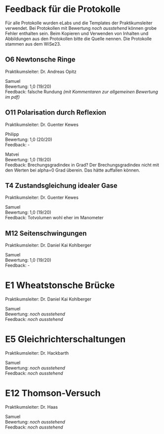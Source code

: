 # Feedback für die Protokolle

Für alle Protokolle wurden eLabs und die Templates der Praktikumsleiter verwendet. Bei Protokollen mit Bewertung *noch ausstehend* können grobe Fehler enthalten sein. Beim Kopieren und Verwenden von Inhalten und Abbildungen aus den Protokollen bitte die Quelle nennen. Die Protokolle stammen aus dem WiSe23.

## O6 Newtonsche Ringe

Praktikumsleiter: Dr. Andreas Opitz

Samuel <br>
Bewertung: 1,0 (19/20) <br>
Feedback: falsche Rundung *(mit Kommentaren zur allgemeinen Bewertung im pdf)*

## O11 Polarisation durch Reflexion

Praktikumsleiter: Dr. Guenter Kewes

Philipp <br>
Bewertung: 1,0 (20/20) <br>
Feedback: -

Matvei <br>
Bewertung: 1,0 (19/20) <br>
Feedback: Brechungsgradindex in Grad? Der Brechungsgradindex nicht mit den Werten bei alpha=0 Grad überein. Das hätte auffallen können.

## T4 Zustandsgleichung idealer Gase

Praktikumsleiter: Dr. Guenter Kewes

Samuel <br>
Bewertung: 1,0 (19/20) <br>
Feedback: Totvolumen wohl eher im Manometer

## M12 Seitenschwingungen

Praktikumsleiter: Dr. Daniel Kai Kohlberger

Samuel <br>
Bewertung: 1,0 (19/20) <br>
Feedback: -

# E1 Wheatstonsche Brücke

Praktikumsleiter: Dr. Daniel Kai Kohlberger

Samuel <br>
Bewertung: *noch ausstehend* <br>
Feedback: *noch ausstehend*

# E5 Gleichrichterschaltungen

Praktikumsleiter: Dr. Hackbarth

Samuel <br>
Bewertung: *noch ausstehend* <br>
Feedback: *noch ausstehend*

# E12 Thomson-Versuch

Praktikumsleiter: Dr. Haas

Samuel <br>
Bewertung: *noch ausstehend* <br>
Feedback: *noch ausstehend*
